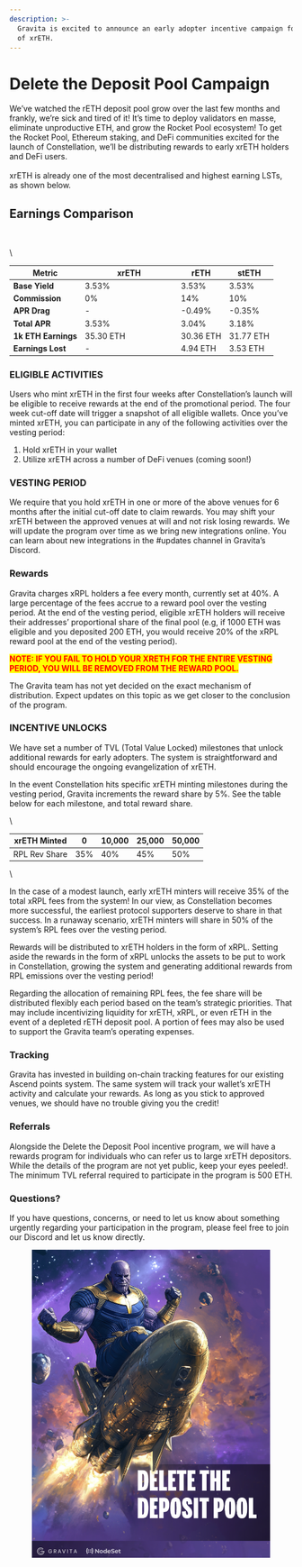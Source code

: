 ```yaml
---
description: >-
  Gravita is excited to announce an early adopter incentive campaign for minters
  of xrETH.
---
```


# Delete the Deposit Pool Campaign

We’ve watched the rETH deposit pool grow over the last few months and frankly, we’re sick and tired of it! It’s time to deploy validators en masse, eliminate unproductive ETH, and grow the Rocket Pool ecosystem! To get the Rocket Pool, Ethereum staking, and DeFi communities excited for the launch of Constellation, we’ll be distributing rewards to early xrETH holders and DeFi users.\
\
xrETH is already one of the most decentralised and highest earning LSTs, as shown below.

## Earnings Comparison

<figure><img src="https://lh7-rt.googleusercontent.com/docsz/AD_4nXfqVLO2Q2IUFUZvrBUz_9WOn3lezE3pNBy4gel3OYg8R6qg8zp00rqMK33MCLSMBAj5ItvB06CbbhC4if7x-H34Fo5slktmto-TO1xs0ocKAG41FshC1EhwW3F9XQSE_TiGoKU2zXaAj76ZkLoaxaepWJxl?key=jZGqKbt-g-IQswHykxA6hw" alt=""><figcaption></figcaption></figure>

\


<table><thead><tr><th>Metric</th><th width="157">xrETH</th><th>rETH</th><th>stETH</th></tr></thead><tbody><tr><td><strong>Base Yield</strong></td><td>3.53%</td><td>3.53%</td><td>3.53%</td></tr><tr><td><strong>Commission</strong></td><td>0%</td><td>14%</td><td>10%</td></tr><tr><td><strong>APR Drag</strong></td><td>-</td><td>-0.49%</td><td>-0.35%</td></tr><tr><td><strong>Total APR</strong></td><td>3.53%</td><td>3.04%</td><td>3.18%</td></tr><tr><td><strong>1k ETH Earnings</strong></td><td>35.30 ETH</td><td>30.36 ETH</td><td>31.77 ETH</td></tr><tr><td><strong>Earnings Lost</strong></td><td>-</td><td>4.94 ETH</td><td>3.53 ETH</td></tr></tbody></table>

### ELIGIBLE ACTIVITIES

Users who mint xrETH in the first four weeks after Constellation’s launch will be eligible to receive rewards at the end of the promotional period. The four week cut-off date will trigger a snapshot of all eligible wallets. Once you’ve minted xrETH, you can participate in any of the following activities over the vesting period:&#x20;

1. Hold xrETH in your wallet&#x20;
2. Utilize xrETH across a number of DeFi venues (coming soon!)

### VESTING PERIOD

We require that you hold xrETH in one or more of the above venues for 6 months after the initial cut-off date to claim rewards. You may shift your xrETH between the approved venues at will and not risk losing rewards. We will update the program over time as we bring new integrations online. You can learn about new integrations in the #updates channel in Gravita’s Discord.

### Rewards

Gravita charges xRPL holders a fee every month, currently set at 40%. A large percentage of the fees accrue to a reward pool over the vesting period. At the end of the vesting period, eligible xrETH holders will receive their addresses’ proportional share of the final pool (e.g, if 1000 ETH was eligible and you deposited 200 ETH, you would receive 20% of the xRPL reward pool at the end of the vesting period).&#x20;

<mark style="color:red;">**NOTE: IF YOU FAIL TO HOLD YOUR XRETH FOR THE ENTIRE VESTING PERIOD, YOU WILL BE REMOVED FROM THE REWARD POOL.**</mark>

The Gravita team has not yet decided on the exact mechanism of distribution. Expect updates on this topic as we get closer to the conclusion of the program.&#x20;

### INCENTIVE UNLOCKS

We have set a number of TVL (Total Value Locked) milestones that unlock additional rewards for early adopters. The system is straightforward and should encourage the ongoing evangelization of xrETH.&#x20;

In the event Constellation hits specific xrETH minting milestones during the vesting period, Gravita increments the reward share by 5%. See the table below for each milestone, and total reward share.&#x20;

\


| xrETH Minted  | 0   | 10,000 | 25,000 | 50,000 |
| ------------- | --- | ------ | ------ | ------ |
| RPL Rev Share | 35% | 40%    | 45%    | 50%    |

\


In the case of a modest launch, early xrETH minters will receive 35% of the total xRPL fees from the system! In our view, as Constellation becomes more successful, the earliest protocol supporters deserve to share in that success. In a runaway scenario, xrETH minters will share in 50% of the system’s RPL fees over the vesting period.&#x20;

Rewards will be distributed to xrETH holders in the form of xRPL. Setting aside the rewards in the form of xRPL unlocks the assets to be put to work in Constellation, growing the system and generating additional rewards from RPL emissions over the vesting period!

Regarding the allocation of remaining RPL fees, the fee share will be distributed flexibly each period based on the team’s strategic priorities. That may include incentivizing liquidity for xrETH, xRPL, or even rETH in the event of a depleted rETH deposit pool. A portion of fees may also be used to support the Gravita team’s operating expenses. &#x20;

### Tracking

Gravita has invested in building on-chain tracking features for our existing Ascend points system. The same system will track your wallet’s xrETH activity and calculate your rewards. As long as you stick to approved venues, we should have no trouble giving you the credit!

### Referrals

Alongside the Delete the Deposit Pool incentive program, we will have a rewards program for individuals who can refer us to large xrETH depositors. While the details of the program are not yet public, keep your eyes peeled!. The minimum TVL referral required to participate in the program is 500 ETH.

### Questions?

If you have questions, concerns, or need to let us know about something urgently regarding your participation in the program, please feel free to join our Discord and let us know directly.&#x20;

<figure><img src="../.gitbook/assets/image (4).png" alt=""><figcaption></figcaption></figure>
